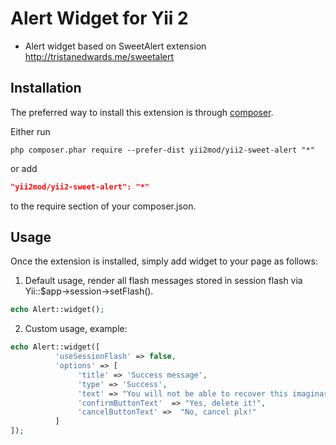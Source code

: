Alert Widget for Yii 2
=========
- Alert widget based on SweetAlert extension http://tristanedwards.me/sweetalert


Installation
------------

The preferred way to install this extension is through [composer](http://getcomposer.org/download/).

Either run

```
php composer.phar require --prefer-dist yii2mod/yii2-sweet-alert "*"
```

or add

```json
"yii2mod/yii2-sweet-alert": "*"
```

to the require section of your composer.json.

Usage
------------
Once the extension is installed, simply add widget to your page as follows:

1) Default usage, render all flash messages stored in session flash via Yii::$app->session->setFlash().
```php
echo Alert::widget(); 
```

2) Custom usage, example:
```php
echo Alert::widget([
          'useSessionFlash' => false,
          'options' => [
               'title' => 'Success message',
               'type' => 'Success',
               'text' => "You will not be able to recover this imaginary file!",
               'confirmButtonText'  => "Yes, delete it!",   
               'cancelButtonText' =>  "No, cancel plx!"
          ]
]);
```
